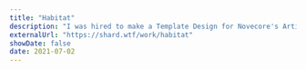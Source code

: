 ```yaml
---
title: "Habitat"
description: "I was hired to make a Template Design for Novecore's Artists"
externalUrl: "https://shard.wtf/work/habitat"
showDate: false
date: 2021-07-02
---
```

